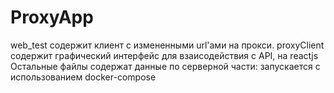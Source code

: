 # ProxyApp
web_test содержит клиент с измененными url'ами на прокси.
proxyClient содержит графический интерфейс для взаисодействия с API, на reactjs
Остальные файлы содержат данные по серверной части: запускается с использованием docker-compose
